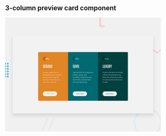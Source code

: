 ## 3-column preview card component



![Design preview for the 3-column preview card component coding challenge](./design/desktop-preview.jpg)

